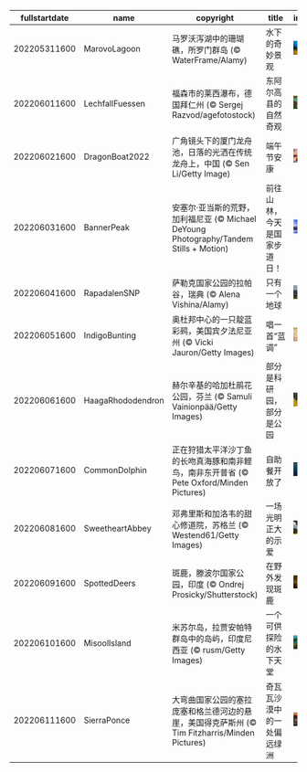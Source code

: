 |fullstartdate|name|copyright|title|image|
|--|--|--|--|--|
202205311600|MarovoLagoon|马罗沃泻湖中的珊瑚礁，所罗门群岛 (© WaterFrame/Alamy)|水下的奇妙景观|![](/zh-CN/2022/06/202205311600MarovoLagoon.jpg)|
202206011600|LechfallFuessen|福森市的莱西瀑布，德国拜仁州 (© Sergej Razvod/agefotostock)|东阿尔高县的自然奇观|![](/zh-CN/2022/06/202206011600LechfallFuessen.jpg)|
202206021600|DragonBoat2022|广角镜头下的厦门龙舟池，日落的光洒在传统龙舟上，中国 (© Sen Li/Getty Image)|端午节安康|![](/zh-CN/2022/06/202206021600DragonBoat2022.jpg)|
202206031600|BannerPeak|安塞尔·亚当斯的荒野，加利福尼亚 (© Michael DeYoung Photography/Tandem Stills + Motion)|前往山林，今天是国家步道日！|![](/zh-CN/2022/06/202206031600BannerPeak.jpg)|
202206041600|RapadalenSNP|萨勒克国家公园的拉帕谷，瑞典 (© Alena Vishina/Alamy)|只有一个地球|![](/zh-CN/2022/06/202206041600RapadalenSNP.jpg)|
202206051600|IndigoBunting|奥杜邦中心的一只靛蓝彩鹀，美国宾夕法尼亚州 (© Vicki Jauron/Getty Images)|唱一首“蓝调”|![](/zh-CN/2022/06/202206051600IndigoBunting.jpg)|
202206061600|HaagaRhododendron|赫尔辛基的哈加杜鹃花公园，芬兰 (© Samuli Vainionpää/Getty Images)|部分是科研园，部分是公园|![](/zh-CN/2022/06/202206061600HaagaRhododendron.jpg)|
202206071600|CommonDolphin|正在狩猎太平洋沙丁鱼的长吻真海豚和南非鲣鸟，南非东开普省 (© Pete Oxford/Minden Pictures)|自助餐开放了|![](/zh-CN/2022/06/202206071600CommonDolphin.jpg)|
202206081600|SweetheartAbbey|邓弗里斯和加洛韦的甜心修道院，苏格兰 (© Westend61/Getty Images)|一场光明正大的示爱|![](/zh-CN/2022/06/202206081600SweetheartAbbey.jpg)|
202206091600|SpottedDeers|斑鹿，滕波尔国家公园，印度 (© Ondrej Prosicky/Shutterstock)|在野外发现斑鹿|![](/zh-CN/2022/06/202206091600SpottedDeers.jpg)|
202206101600|MisoolIsland|米苏尔岛，拉贾安帕特群岛中的岛屿，印度尼西亚 (© rusm/Getty Images)|一个可供探险的水下天堂|![](/zh-CN/2022/06/202206101600MisoolIsland.jpg)|
202206111600|SierraPonce|大弯曲国家公园的塞拉庞塞和格兰德河边的悬崖，美国得克萨斯州 (© Tim Fitzharris/Minden Pictures)|奇瓦瓦沙漠中的一处偏远绿洲|![](/zh-CN/2022/06/202206111600SierraPonce.jpg)|
